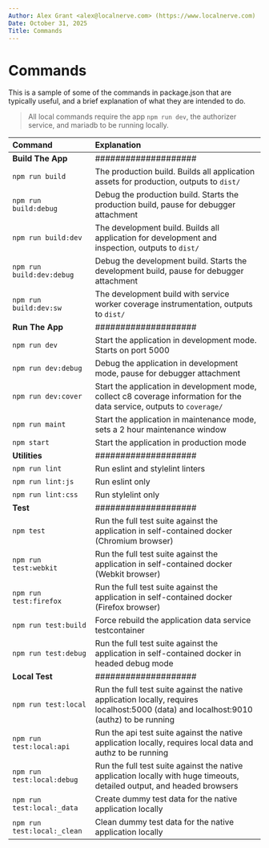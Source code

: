 ```yaml
---
Author: Alex Grant <alex@localnerve.com> (https://www.localnerve.com)
Date: October 31, 2025
Title: Commands
---
```


# Commands

This is a sample of some of the commands in package.json that are typically useful, and a brief explanation of what they are intended to do.

> All local commands require the app `npm run dev`, the authorizer service, and mariadb to be running locally.

| Command | Explanation |
| :--- | :--- |
| **Build The App** | #################### |
| `npm run build` | The production build. Builds all application assets for production, outputs to `dist/` |
| `npm run build:debug` | Debug the production build. Starts the production build, pause for debugger attachment |
| `npm run build:dev` | The development build. Builds all application for development and inspection, outputs to `dist/` |
| `npm run build:dev:debug` | Debug the development build. Starts the development build, pause for debugger attachment |
| `npm run build:dev:sw` | The development build with service worker coverage instrumentation, outputs to `dist/` |
| **Run The App** | #################### |
| `npm run dev` | Start the application in development mode. Starts on port 5000 |
| `npm run dev:debug` | Debug the application in development mode, pause for debugger attachment |
| `npm run dev:cover` | Start the application in development mode, collect c8 coverage information for the data service, outputs to `coverage/` |
| `npm run maint` | Start the application in maintenance mode, sets a 2 hour maintenance window |
| `npm start` | Start the application in production mode |
| **Utilities** | #################### |
| `npm run lint` | Run eslint and stylelint linters |
| `npm run lint:js` | Run eslint only |
| `npm run lint:css` | Run stylelint only |
| **Test** | #################### |
| `npm test` | Run the full test suite against the application in self-contained docker (Chromium browser) |
| `npm run test:webkit` | Run the full test suite against the application in self-contained docker (Webkit browser) |
| `npm run test:firefox` | Run the full test suite against the application in self-contained docker (Firefox browser) |
| `npm run test:build` | Force rebuild the application data service testcontainer |
| `npm run test:debug` | Run the full test suite against the application in self-contained docker in headed debug mode |
| **Local Test** | #################### |
| `npm run test:local` | Run the full test suite against the native application locally, requires localhost:5000 (data) and localhost:9010 (authz) to be running |
| `npm run test:local:api` | Run the api test suite against the native application locally, requires local data and authz to be running |
| `npm run test:local:debug` | Run the full test suite against the native application locally with huge timeouts, detailed output, and headed browsers |
| `npm run test:local:_data` | Create dummy test data for the native application locally |
| `npm run test:local:_clean` | Clean dummy test data for the native application locally |
